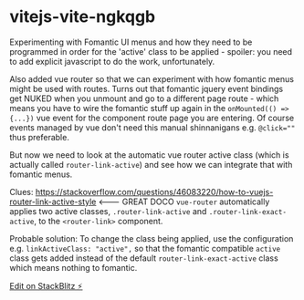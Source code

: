 # vitejs-vite-ngkqgb

Experimenting with Fomantic UI menus and how they need to be programmed in order for the 'active' class to be applied - spoiler: you need to add explicit javascript to do the work, unfortunately.

Also added vue router so that we can experiment with how fomantic menus might be used with routes.  Turns out that fomantic jquery event bindings get NUKED when you unmount and go to a different page route - which means you have to wire the fomantic stuff up again in the `onMounted(() => {...})` vue event for the component route page you are entering.  Of course events managed by vue don't need this manual shinnanigans e.g. `@click=""` thus  preferable.

But now we need to look at the automatic vue router active class (which is actually called `router-link-active`) and see how we can integrate that with fomantic menus.

Clues: https://stackoverflow.com/questions/46083220/how-to-vuejs-router-link-active-style <--- GREAT DOCO
`vue-router` automatically applies two active classes, `.router-link-active` and `.router-link-exact-active`, to the `<router-link>` component.

Probable solution: To change the class being applied, use the configuration e.g. `linkActiveClass: "active",` so that the fomantic compatible `active` class gets added instead of the default `router-link-exact-active` class which means nothing to fomantic.

[Edit on StackBlitz ⚡️](https://stackblitz.com/edit/vitejs-vite-ngkqgb)
